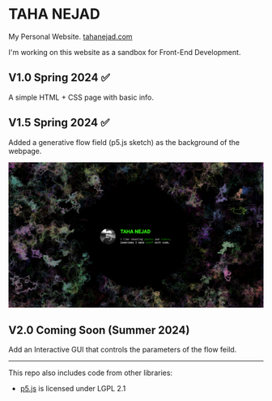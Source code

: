 # TAHA NEJAD

My Personal Website. [tahanejad.com](https://www.tahanejad.com)

I'm working on this website as a sandbox for Front-End Development.

## V1.0 Spring 2024 :white_check_mark:

A simple HTML + CSS page with basic info.

## V1.5 Spring 2024 :white_check_mark:

Added a generative flow field (p5.js sketch) as the background of the webpage.

![](tahanejad-com-v1.5.png)

## V2.0 Coming Soon (Summer 2024)

Add an Interactive GUI that controls the parameters of the flow feild. 


---
This repo also includes code from other libraries:
- [p5.js](https://github.com/processing/p5.js) is licensed under LGPL 2.1
